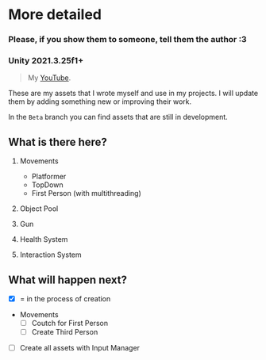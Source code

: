 # More detailed
### Please, if you show them to someone, tell them the author :3
### Unity 2021.3.25f1+

> My [YouTube](https://www.youtube.com/channel/UCWMJUmEfRC3dyJsiHrgAGXw).

These are my assets that I wrote myself and use in my projects.
I will update them by adding something new or improving their work.

In the `Beta` branch you can find assets that are still in development.

## What is there here?

1. Movements
   - Platformer
   - TopDown
   - First Person (with multithreading)
     
2. Object Pool
3. Gun
4. Health System
5. Interaction System

## What will happen next?

- [x] = in the process of creation
      
- Movements
   - [ ] Coutch for First Person
   - [ ] Create Third Person
- [ ] Create all assets with Input Manager
